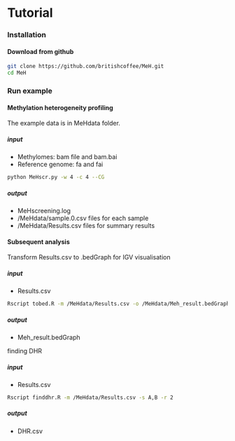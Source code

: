 # Tutorial

### Installation

#### Download from github

```sh
git clone https://github.com/britishcoffee/MeH.git
cd MeH
```



### Run example

#### Methylation heterogeneity profiling

The example data is in MeHdata folder.

##### input

* Methylomes: bam file and bam.bai
* Reference genome: fa and fai

```sh
python MeHscr.py -w 4 -c 4 --CG
```

##### output

* MeHscreening.log 
* /MeHdata/sample.0.csv files for each sample
* /MeHdata/Results.csv files for summary results



#### Subsequent analysis

Transform Results.csv to .bedGraph for IGV visualisation

##### input

* Results.csv

```sh
Rscript tobed.R -m /MeHdata/Results.csv -o /MeHdata/Meh_result.bedGraph
```

##### output

* Meh_result.bedGraph



finding DHR

##### input

* Results.csv

```sh
Rscript finddhr.R -m /MeHdata/Results.csv -s A,B -r 2 
```

##### output

* DHR.csv

